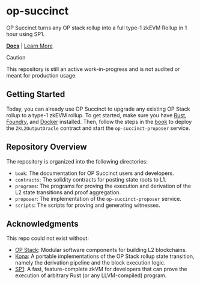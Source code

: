 # op-succinct

OP Succinct turns any OP stack rollup into a full type-1 zkEVM Rollup in 1 hour using SP1.

**[Docs](https://succinctlabs.github.io/op-succinct)**
| [Learn More](https://succinctlabs.github.io/op-succinct)

> [!CAUTION]
>
> This repository is still an active work-in-progress and is not audited or meant for production usage.

## Getting Started

Today, you can already use OP Succinct to upgrade any existing OP Stack rollup to a type-1 zkEVM rollup. To get started, make sure you have [Rust](https://rustup.rs/), [Foundry](https://book.getfoundry.sh/), and [Docker](https://docs.docker.com/engine/install/) installed. Then, follow the steps in the [book]() to deploy the `ZKL2OutputOracle` contract and start the `op-succinct-proposer` service.

## Repository Overview

The repository is organized into the following directories:

- `book`: The documentation for OP Succinct users and developers.
- `contracts`: The solidity contracts for posting state roots to L1.
- `programs`: The programs for proving the execution and derivation of the L2 state transitions and proof aggregation.
- `proposer`: The implementation of the `op-succinct-proposer` service.
- `scripts`: The scripts for proving and generating witnesses.

## Acknowledgments

This repo could not exist without:
* [OP Stack](https://docs.optimism.io/stack/getting-started): Modular software components for building L2 blockchains.
* [Kona](https://github.com/anton-rs/kona/tree/main): A portable implementations of the OP Stack rollup state transition, namely the derivation pipeline and the block execution logic.
* [SP1](https://github.com/succinctlabs/sp1): A fast, feature-complete zkVM for developers that can prove the execution of arbitrary Rust (or any LLVM-compiled) program.